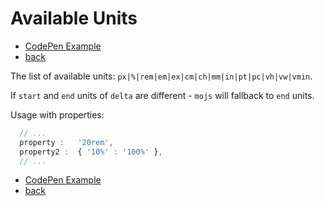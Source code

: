 # Available Units

- [CodePen Example](https://codepen.io/sol0mka/pen/JKWRYW?editors=0010)
- [back](/api)


The list of available units: `px|%|rem|em|ex|cm|ch|mm|in|pt|pc|vh|vw|vmin`.  

If `start` and `end` units of `delta` are different - `mojs` will fallback to `end` units.

Usage with properties:

```javascript
  // ...
  property :   '20rem',
  property2 :  { '10%' : '100%' },
  // ...

```

- [CodePen Example](https://codepen.io/sol0mka/pen/JKWRYW?editors=0010)
- [back](/api)
